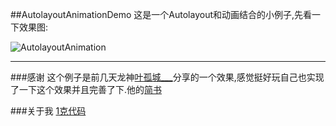 ##AutolayoutAnimationDemo
这是一个Autolayout和动画结合的小例子,先看一下效果图:    

![AutolayoutAnimation](http://7s1s6b.com2.z0.glb.clouddn.com/gif/AutolayoutAnimation.gif)

---

###感谢
这个例子是前几天龙神[叶孤城___](http://weibo.com/u/1438670852)分享的一个效果,感觉挺好玩自己也实现了一下这个效果并且完善了下.他的[简书](http://www.jianshu.com/users/b82d2721ba07/latest_articles)

###关于我
[1克代码](http://1gcode.com)


